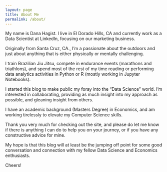 ```yaml
---
layout: page
title: About Me
permalink: /about/
---
```


My name is Dana Hagist.  I live in El Dorado Hills, CA and currently work as a Data Scientist at LinkedIn, focusing on our marketing business.  

Originally from Santa Cruz, CA., I’m a passionate about the outdoors and just about anything that is either physically or mentally challenging.

I train Brazilian Jiu Jitsu, compete in endurance events (marathons and triathlons), and spend most of the rest of my time reading or performing data analytics activities in Python or R (mostly working in Jupyter Notebooks).

I started this blog to make public my foray into the “Data Science” world.  I’m interested in collaborating, providing as much insight into my approach as possible, and gleaning insight from others.

I have an academic background (Masters Degree) in Economics, and am working tirelessly to elevate my Computer Science skills.

Thank you very much for checking out the site, and please do let me know if there is anything I can do to help you on your journey, or if you have any constructive advice for mine.

My hope is that this blog will at least be the jumping off point for some good conversation and connection with my fellow Data Science and Economics enthusiasts.

Cheers!
